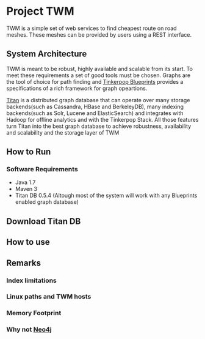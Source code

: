 # Project TWM

TWM is a simple set of web services to find cheapest route on road meshes. These meshes can be provided by users using a REST interface.

## System Architecture

TWM is meant to be robust, highly available and scalable from its start. To meet these requirements a set of good tools must be chosen. Graphs are the tool of choice for path finding and [Tinkerpop Blueprints](https://github.com/tinkerpop/blueprints/wiki) provides a specifications of a rich framework for graph opeartions.

[Titan](http://thinkaurelius.github.io/titan/) is a distributed graph database that can operate over many storage backends(such as Cassandra, HBase and BerkeleyDB), many indexing backends(such as Solr, Lucene and ElasticSearch) and integrates with Hadoop for offline analytics and with the Tinkerpop Stack. All those features turn Titan into the best graph database to achieve robustness, availability and scalability and the storage layer of TWM

## How to Run
### Software Requirements
* Java 1.7
* Maven 3
* Titan DB 0.5.4 (Altough most of the system will work with any Blueprints enabled graph database)
## Download Titan DB
## How to use
## Remarks
### Index limitations
### Linux paths and TWM hosts
### Memory Footprint
### Why not [Neo4j](http://neo4j.com/)
